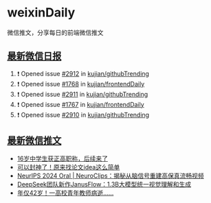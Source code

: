# weixinDaily
微信推文，分享每日的前端微信推文

## [最新微信日报](https://github.com/kujian/weixinDaily/issues)

<!--START_SECTION:activity-->
1. ❗ Opened issue [#2912](https://github.com/kujian/githubTrending/issues/2912) in [kujian/githubTrending](https://github.com/kujian/githubTrending)
2. ❗ Opened issue [#1768](https://github.com/kujian/frontendDaily/issues/1768) in [kujian/frontendDaily](https://github.com/kujian/frontendDaily)
3. ❗ Opened issue [#2911](https://github.com/kujian/githubTrending/issues/2911) in [kujian/githubTrending](https://github.com/kujian/githubTrending)
4. ❗ Opened issue [#1767](https://github.com/kujian/frontendDaily/issues/1767) in [kujian/frontendDaily](https://github.com/kujian/frontendDaily)
5. ❗ Opened issue [#2910](https://github.com/kujian/githubTrending/issues/2910) in [kujian/githubTrending](https://github.com/kujian/githubTrending)
<!--END_SECTION:activity-->


## [最新微信推文](https://weixin.qdkfweb.cn/)

<!-- BLOG-POST-LIST:START -->
- [16岁中学生获正高职称，后续来了](https://weixin.qdkfweb.cn/59266.html)
- [可以封神了！原来找论文idea这么简单](https://weixin.qdkfweb.cn/59267.html)
- [NeurIPS 2024 Oral | NeuroClips：揭秘从脑信号重建高保真流畅视频](https://weixin.qdkfweb.cn/59268.html)
- [DeepSeek团队新作JanusFlow：1.3B大模型统一视觉理解和生成](https://weixin.qdkfweb.cn/59270.html)
- [年仅42岁！一高校青年教师病逝……](https://weixin.qdkfweb.cn/59271.html)
<!-- BLOG-POST-LIST:END -->